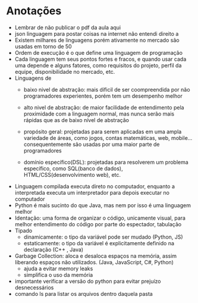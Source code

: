 # Anotações 

- Lembrar de não publicar o pdf da aula aqui
- json linguagem para postar coisas na internet não entendi direito a
- Existem milhares de linguagens porém ativamente no mercado são usadas em torno de 50
- Ordem de execução é o que define uma linguagem de programação
- Cada linguagem tem seus pontos fortes e fracos, e quando usar cada uma depende e alguns fatores, como requisitos do projeto, perfil da equipe, disponibilidade no mercado, etc.
- Linguagens de
  - baixo nivel de abstração: mais díficil de ser coompreendida por não programadores experientes, porém tem um desempenho melhor
  - alto nivel de abstração: de maior facilidade de entendimento pela proximidade com a linguagem normal, mas nunca serão mais rápidas que as de baixo nível de abstração

  - propósito geral: projetadas para serem aplicadas em uma ampla variedade de áreas, como jogos, contas matemáticas, web, mobile... consequentemente são usadas por uma maior parte de programadores
  - domínio específico(DSL): projetadas para resolverem um problema específico, como SQL(banco de dados), HTML/CSS(desenvolvimento web), etc.
- Linguagem compilada executa direto no computador, enquanto a interpretada executa um interpretador para depois executar no computador
- Python é mais sucinto do que Java, mas nem por isso é uma linguagem melhor
- Identação: uma forma de organizar o código, unicamente visual, para melhor entendimento do código por parte do espectador, tabulação
- Tipado
  - dinamicamente: o tipo da variável pode ser mudado (Python, JS)
  - estaticamente: o tipo da variável é explicitamente definido na declaração (C++ , Java)
- Garbage Collection: aloca e desaloca espaços na memória, assim liberando espaços não utilizados. (Java, JavaScript, C#, Python)
  - ajuda a evitar memory leaks
  - simplifica o uso da memória
- importante verificar a versão do python para evitar prejuízo desnecessários
- comando ls para listar os arquivos dentro daquela pasta
